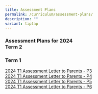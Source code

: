 ```yaml
---
title: Assessment Plans
permalink: /curriculum/assessment-plans/
description: ""
variant: tiptap
---
```

<h3>Assessment Plans for 2024<br>Term 2</h3>
<p></p>
<p></p>
<h3>Term 1</h3>
<p><a href="/files/2024_T1_Assessment_Letter_to_Parents___P3.pdf" rel="noopener noreferrer nofollow" target="_blank">2024 T1 Assessment Letter to Parents - P3</a> 
<br><a href="/files/2024_T1_Assessment_Letter_to_Parents___P4.pdf" rel="noopener noreferrer nofollow" target="_blank">2024 T1 Assessment Letter to Parents - P4</a> 
<br><a href="/files/2024_T1_Assessment_Letter_to_Parents___P5.pdf" rel="noopener noreferrer nofollow" target="_blank">2024 T1 Assessment Letter to Parents - P5</a> 
<br><a href="/files/2024_T1_Assessment_Letter_to_Parents___P6.pdf" rel="noopener noreferrer nofollow" target="_blank">2024 T1 Assessment Letter to Parents - P6</a>
</p>
<p></p>
<p></p>